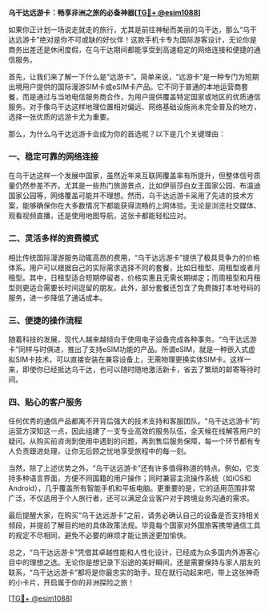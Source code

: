 **乌干达远游卡：畅享非洲之旅的必备神器[[TG💪+ @esim1088](https://t.me/s/esim1088)]**

如果你正计划一场说走就走的旅行，尤其是前往神秘而美丽的乌干达，那么“乌干达远游卡”绝对是你不可或缺的好伙伴！这款手机卡专为国际游客设计，无论你是商务出差还是休闲度假，在乌干达期间都能享受到高速稳定的网络连接和便捷的通信服务。

首先，让我们来了解一下什么是“远游卡”。简单来说，“远游卡”是一种专门为短期出境用户提供的国际漫游SIM卡或eSIM卡产品。它不同于普通的本地运营商套餐，而是通过与当地电信服务商合作，为用户提供覆盖特定国家或地区的优质通信服务。对于像乌干达这样地理位置相对偏远、网络基础设施尚未完全普及的地方，选择一张优质的远游卡尤为重要。

那么，为什么乌干达远游卡会成为你的首选呢？以下是几个关键理由：

### 一、稳定可靠的网络连接

在乌干达这样一个发展中国家，虽然近年来互联网覆盖率有所提升，但整体信号质量仍然参差不齐。尤其是一些热门旅游景点，比如伊丽莎白女王国家公园、布温迪国家公园等，网络覆盖可能并不理想。然而，乌干达远游卡采用了先进的技术方案，能够确保你在大多数情况下都能获得流畅的上网体验。无论是浏览社交媒体、观看视频直播，还是使用地图导航，这张卡都能轻松应对。

### 二、灵活多样的资费模式

相比传统国际漫游服务动辄高昂的费用，“乌干达远游卡”提供了极具竞争力的价格体系。用户可以根据自己的实际需求选择不同的套餐，比如日租型、周租型或者月租型。其中，日租型适合短期停留者，价格实惠且无需长期绑定；而周租型和月租型则更适合需要长时间逗留的朋友。此外，部分套餐还包含了免费拨打本地号码的服务，进一步降低了通话成本。

### 三、便捷的操作流程

随着科技的发展，现代人越来越倾向于使用电子设备完成各种事务。“乌干达远游卡”同样与时俱进，推出了支持eSIM功能的产品。所谓eSIM，就是一种嵌入式虚拟SIM卡技术，可以直接安装在兼容设备上，无需物理更换实体SIM卡。这样一来，即使你已经抵达乌干达，也可以随时随地激活新卡，省去了繁琐的邮寄等待时间。

### 四、贴心的客户服务

任何优秀的通信产品都离不开背后强大的技术支持和客服团队。“乌干达远游卡”的运营方深知这一点，因此组建了一支专业高效的服务队伍，全天候在线解答用户的疑问。从购买前咨询到使用中遇到的问题，再到售后服务保障，每一个环节都有专人负责跟进处理，让你无后顾之忧地享受旅程中的每一刻。

当然，除了上述优势之外，“乌干达远游卡”还有许多值得称道的特点。例如，它支持多种语言界面，方便不同国籍的用户操作；同时兼容主流操作系统（如iOS和Android），几乎覆盖所有智能手机和平板电脑。更重要的是，它的适用范围非常广泛，不仅适用于个人旅行者，还可以满足企业客户对于跨境业务沟通的需求。

最后提醒大家，在购买“乌干达远游卡”之前，请务必确认自己的设备是否支持相关频段，并提前了解目的地的具体政策法规。毕竟每个国家对外国旅客携带通信工具的规定不尽相同，避免不必要的麻烦才能让旅途更加愉快。

总之，“乌干达远游卡”凭借其卓越性能和人性化设计，已经成为众多国内外游客心目中的理想之选。无论你是想记录下沿途的美好瞬间，还是需要保持与家人朋友的联系，“乌干达远游卡”都将是你最忠实的助手。现在就行动起来吧，带上这张神奇的小卡片，开启属于你的非洲探险之旅！

[[TG💪+ @esim1088](https://t.me/s/esim1088)]